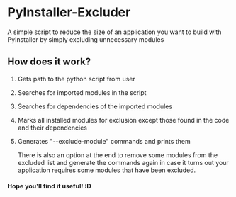 # PyInstaller-Excluder
A simple script to reduce the size of an application you want to build with PyInstaller by simply excluding unnecessary modules

## How does it work?
1. Gets path to the python script from user
2. Searches for imported modules in the script
3. Searches for dependencies of the imported modules
4. Marks all installed modules for exclusion except those found in the code and their dependencies
5. Generates "--exclude-module" commands and prints them

   There is also an option at the end to remove some modules from the excluded list and generate the commands again in case it turns out your application requires some modules that have been excluded.

#### Hope you'll find it useful! :D
